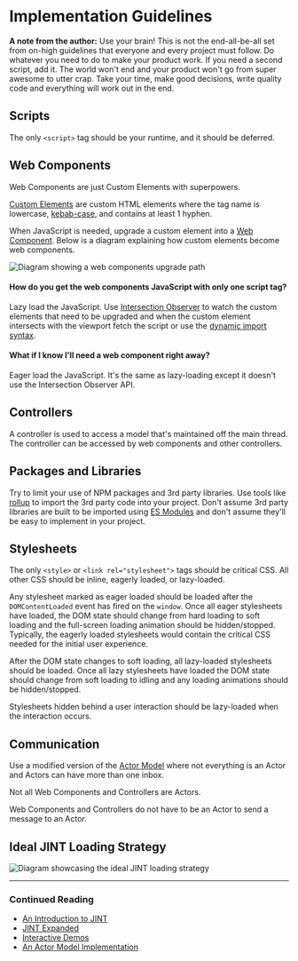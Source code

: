 # Implementation Guidelines

**A note from the author:** Use your brain! This is not the end-all-be-all set from on-high guidelines that everyone and every project must follow. Do whatever you need to do to make your product work. If you need a second script, add it. The world won't end and your product won't go from super awesome to utter crap. Take your time, make good decisions, write quality code and everything will work out in the end.

## Scripts

The only `<script>` tag should be your runtime, and it should be deferred.

## Web Components

Web Components are just Custom Elements with superpowers.

[Custom Elements](https://html.spec.whatwg.org/multipage/custom-elements.html) are custom HTML elements where the tag name is lowercase, [kebab-case](https://en.wikipedia.org/wiki/Letter_case#Special_case_styles), and contains at least 1 hyphen.

When JavaScript is needed, upgrade a custom element into a [Web Component](https://developer.mozilla.org/en-US/docs/Web/Web_Components). Below is a diagram explaining how custom elements become web components.

![Diagram showing a web components upgrade path](/images/custom-element-to-web-component.png)

#### How do you get the web components JavaScript with only one script tag?

Lazy load the JavaScript. Use [Intersection Observer](https://developer.mozilla.org/en-US/docs/Web/API/Intersection_Observer_API) to watch the custom elements that need to be upgraded and when the custom element intersects with the viewport fetch the script or use the [dynamic import syntax](https://v8.dev/features/dynamic-import).

#### What if I know I'll need a web component right away?

Eager load the JavaScript. It's the same as lazy-loading except it doesn't use the Intersection Observer API.

## Controllers

A controller is used to access a model that's maintained off the main thread. The controller can be accessed by web components and other controllers.

## Packages and Libraries

Try to limit your use of NPM packages and 3rd party libraries. Use tools like [rollup](https://rollupjs.org/guide/en/#introduction) to import the 3rd party code into your project. Don't assume 3rd party libraries are built to be imported using [ES Modules](https://hacks.mozilla.org/2018/03/es-modules-a-cartoon-deep-dive/) and don't assume they'll be easy to implement in your project.

## Stylesheets

The only `<style>` or `<link rel="stylesheet">` tags should be critical CSS. All other CSS should be inline, eagerly loaded, or lazy-loaded.

Any stylesheet marked as eager loaded should be loaded after the `DOMContentLoaded` event has fired on the `window`. Once all eager stylesheets have loaded, the DOM state should change from hard loading to soft loading and the full-screen loading animation should be hidden/stopped. Typically, the eagerly loaded stylesheets would contain the critical CSS needed for the initial user experience.

After the DOM state changes to soft loading, all lazy-loaded stylesheets should be loaded. Once all lazy stylesheets have loaded the DOM state should change from soft loading to idling and any loading animations should be hidden/stopped.

Stylesheets hidden behind a user interaction should be lazy-loaded when the interaction occurs.

## Communication

Use a modified version of the [Actor Model](https://www.brianstorti.com/the-actor-model/) where not everything is an Actor and Actors can have more than one inbox.

Not all Web Components and Controllers are Actors.

Web Components and Controllers do not have to be an Actor to send a message to an Actor.

## Ideal JINT Loading Strategy

![Diagram showcasing the ideal JINT loading strategy](/images/idea-jint-loading-strategy.png)

---

### Continued Reading

- [An Introduction to JINT](https://jintmethod.dev/)
- [JINT Expanded](https://jintmethod.dev/expanded)
- [Interactive Demos](https://examples.jintmethod.dev/)
- [An Actor Model Implementation](https://github.com/jint-method/actor-model-prototype)
